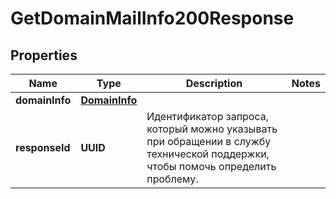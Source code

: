 

# GetDomainMailInfo200Response


## Properties

| Name | Type | Description | Notes |
|------------ | ------------- | ------------- | -------------|
|**domainInfo** | [**DomainInfo**](DomainInfo.md) |  |  |
|**responseId** | **UUID** | Идентификатор запроса, который можно указывать при обращении в службу технической поддержки, чтобы помочь определить проблему. |  |



